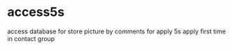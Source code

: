 # access5s
access database for store picture  by comments for apply 5s apply first time in contact group
